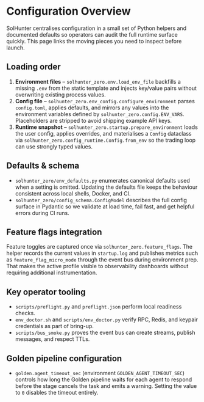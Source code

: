 # Configuration Overview

SolHunter centralises configuration in a small set of Python helpers and
documented defaults so operators can audit the full runtime surface quickly.
This page links the moving pieces you need to inspect before launch.

## Loading order

1. **Environment files** – `solhunter_zero.env.load_env_file` backfills a missing
   `.env` from the static template and injects key/value pairs without
   overwriting existing process values.
2. **Config file** – `solhunter_zero.env_config.configure_environment` parses
   `config.toml`, applies defaults, and mirrors any values into the environment
   variables defined by `solhunter_zero.config.ENV_VARS`. Placeholders are
   stripped to avoid shipping example API keys.
3. **Runtime snapshot** – `solhunter_zero.startup.prepare_environment` loads the
   user config, applies overrides, and materialises a `Config` dataclass via
   `solhunter_zero.config_runtime.Config.from_env` so the trading loop can use
   strongly typed values.

## Defaults & schema

* `solhunter_zero/env_defaults.py` enumerates canonical defaults used when a
  setting is omitted. Updating the defaults file keeps the behaviour consistent
  across local shells, Docker, and CI.
* `solhunter_zero/config_schema.ConfigModel` describes the full config surface in
  Pydantic so we validate at load time, fail fast, and get helpful errors during
  CI runs.

## Feature flags integration

Feature toggles are captured once via `solhunter_zero.feature_flags`. The helper
records the current values in `startup.log` and publishes metrics such as
`feature_flag_micro_mode` through the event bus during environment prep. That
makes the active profile visible to observability dashboards without requiring
additional instrumentation.

## Key operator tooling

* `scripts/preflight.py` and `preflight.json` perform local readiness checks.
* `env_doctor.sh` and `scripts/env_doctor.py` verify RPC, Redis, and keypair
  credentials as part of bring-up.
* `scripts/bus_smoke.py` proves the event bus can create streams, publish
  messages, and respect TTLs.

## Golden pipeline configuration

* `golden.agent_timeout_sec` (environment `GOLDEN_AGENT_TIMEOUT_SEC`) controls
  how long the Golden pipeline waits for each agent to respond before the stage
  cancels the task and emits a warning. Setting the value to `0` disables the
  timeout entirely.
